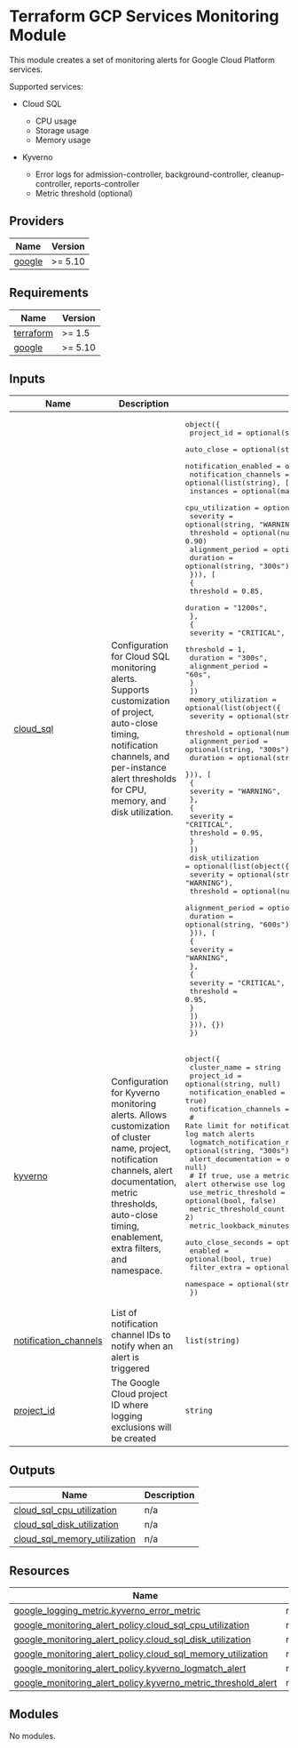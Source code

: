 # Terraform GCP Services Monitoring Module

This module creates a set of monitoring alerts for Google Cloud Platform services.

Supported services:

- Cloud SQL

  - CPU usage
  - Storage usage
  - Memory usage

- Kyverno

  - Error logs for admission-controller, background-controller, cleanup-controller, reports-controller
  - Metric threshold (optional)

<!-- BEGIN_TF_DOCS -->
## Providers

| Name | Version |
|------|---------|
| <a name="provider_google"></a> [google](#provider\_google) | >= 5.10 |

## Requirements

| Name | Version |
|------|---------|
| <a name="requirement_terraform"></a> [terraform](#requirement\_terraform) | >= 1.5 |
| <a name="requirement_google"></a> [google](#requirement\_google) | >= 5.10 |

## Inputs

| Name | Description | Type | Default | Required |
|------|-------------|------|---------|:--------:|
| <a name="input_cloud_sql"></a> [cloud\_sql](#input\_cloud\_sql) | Configuration for Cloud SQL monitoring alerts. Supports customization of project, auto-close timing, notification channels, and per-instance alert thresholds for CPU, memory, and disk utilization. | <pre>object({<br/>    project_id            = optional(string, null)<br/>    auto_close            = optional(string, "86400s") # default 24h<br/>    notification_enabled  = optional(bool, true)<br/>    notification_channels = optional(list(string), [])<br/>    instances = optional(map(object({<br/>      cpu_utilization = optional(list(object({<br/>        severity         = optional(string, "WARNING"),<br/>        threshold        = optional(number, 0.90)<br/>        alignment_period = optional(string, "120s")<br/>        duration         = optional(string, "300s")<br/>        })), [<br/>        {<br/>          threshold = 0.85,<br/>          duration  = "1200s",<br/>        },<br/>        {<br/>          severity         = "CRITICAL",<br/>          threshold        = 1,<br/>          duration         = "300s",<br/>          alignment_period = "60s",<br/>        }<br/>      ])<br/>      memory_utilization = optional(list(object({<br/>        severity         = optional(string, "WARNING"),<br/>        threshold        = optional(number, 0.90)<br/>        alignment_period = optional(string, "300s")<br/>        duration         = optional(string, "300s")<br/>        })), [<br/>        {<br/>          severity = "WARNING",<br/>        },<br/>        {<br/>          severity  = "CRITICAL",<br/>          threshold = 0.95,<br/>        }<br/>      ])<br/>      disk_utilization = optional(list(object({<br/>        severity         = optional(string, "WARNING"),<br/>        threshold        = optional(number, 0.85)<br/>        alignment_period = optional(string, "300s")<br/>        duration         = optional(string, "600s")<br/>        })), [<br/>        {<br/>          severity = "WARNING",<br/>        },<br/>        {<br/>          severity  = "CRITICAL",<br/>          threshold = 0.95,<br/>        }<br/>      ])<br/>    })), {})<br/>  })</pre> | n/a | yes |
| <a name="input_kyverno"></a> [kyverno](#input\_kyverno) | Configuration for Kyverno monitoring alerts. Allows customization of cluster name, project, notification channels, alert documentation, metric thresholds, auto-close timing, enablement, extra filters, and namespace. | <pre>object({<br/>    cluster_name          = string<br/>    project_id            = optional(string, null)<br/>    notification_enabled  = optional(bool, true)<br/>    notification_channels = optional(list(string), [])<br/>    # Rate limit for notifications, e.g. "300s" for 5 minutes, used only for log match alerts<br/>    logmatch_notification_rate_limit = optional(string, "300s")<br/>    alert_documentation              = optional(string, null)<br/>    # If true, use a metric threshold alert instead of log match alert otherwise use log match alert<br/>    use_metric_threshold    = optional(bool, false)<br/>    metric_threshold_count  = optional(number, 2)<br/>    metric_lookback_minutes = optional(number, 1)<br/>    auto_close_seconds      = optional(number, 3600)<br/>    enabled                 = optional(bool, true)<br/>    filter_extra            = optional(string, "")<br/>    namespace               = optional(string, "kyverno")<br/>  })</pre> | n/a | yes |
| <a name="input_notification_channels"></a> [notification\_channels](#input\_notification\_channels) | List of notification channel IDs to notify when an alert is triggered | `list(string)` | `[]` | no |
| <a name="input_project_id"></a> [project\_id](#input\_project\_id) | The Google Cloud project ID where logging exclusions will be created | `string` | n/a | yes |

## Outputs

| Name | Description |
|------|-------------|
| <a name="output_cloud_sql_cpu_utilization"></a> [cloud\_sql\_cpu\_utilization](#output\_cloud\_sql\_cpu\_utilization) | n/a |
| <a name="output_cloud_sql_disk_utilization"></a> [cloud\_sql\_disk\_utilization](#output\_cloud\_sql\_disk\_utilization) | n/a |
| <a name="output_cloud_sql_memory_utilization"></a> [cloud\_sql\_memory\_utilization](#output\_cloud\_sql\_memory\_utilization) | n/a |

## Resources

| Name | Type |
|------|------|
| [google_logging_metric.kyverno_error_metric](https://registry.terraform.io/providers/hashicorp/google/latest/docs/resources/logging_metric) | resource |
| [google_monitoring_alert_policy.cloud_sql_cpu_utilization](https://registry.terraform.io/providers/hashicorp/google/latest/docs/resources/monitoring_alert_policy) | resource |
| [google_monitoring_alert_policy.cloud_sql_disk_utilization](https://registry.terraform.io/providers/hashicorp/google/latest/docs/resources/monitoring_alert_policy) | resource |
| [google_monitoring_alert_policy.cloud_sql_memory_utilization](https://registry.terraform.io/providers/hashicorp/google/latest/docs/resources/monitoring_alert_policy) | resource |
| [google_monitoring_alert_policy.kyverno_logmatch_alert](https://registry.terraform.io/providers/hashicorp/google/latest/docs/resources/monitoring_alert_policy) | resource |
| [google_monitoring_alert_policy.kyverno_metric_threshold_alert](https://registry.terraform.io/providers/hashicorp/google/latest/docs/resources/monitoring_alert_policy) | resource |

## Modules

No modules.

<!-- END_TF_DOCS -->
